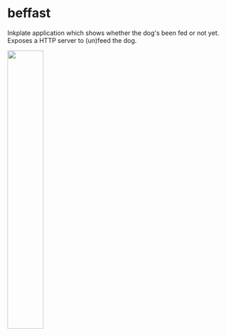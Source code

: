 # beffast

Inkplate application which shows whether the dog's been fed or not yet.  Exposes
a HTTP server to (un)feed the dog.

<img src="https://lottia.net/media/c4100427cba37a106ee756384ab89c87a9e4e922b29517fa2bfc32494a8025d3.jpeg" width="40%">
